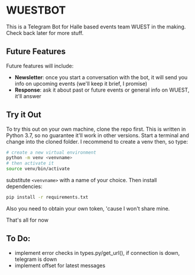 # WUESTBOT

This is a Telegram Bot for Halle based events team WUEST in the making. Check back later for more stuff. 

## Future Features

Future features will include:
- __Newsletter__: once you start a conversation with the bot, it will send you info on upcoming events (we'll keep it brief, I promise) 
- __Response__: ask it about past or future events or general info on WUEST, it'll answer

## Try it Out

To try this out on your own machine, clone the repo first. This is written in Python 3.7, so no guarantee it'll work in other versions. Start a terminal and change into the cloned folder. I recommend to create a venv then, so type:
``` bash
# create a new virtual environment
python -m venv <venvname>
# then activate it
source venv/bin/activate
```
substitute `<venvname>` with a name of your choice. Then install dependencies:
``` bash
pip install -r requirements.txt
```
Also you need to obtain your own token, 'cause I won't share mine.

That's all for now

## To Do:
- implement error checks in types.py/get_url(), if connection is down, telegram is down
- implement offset for latest messages
